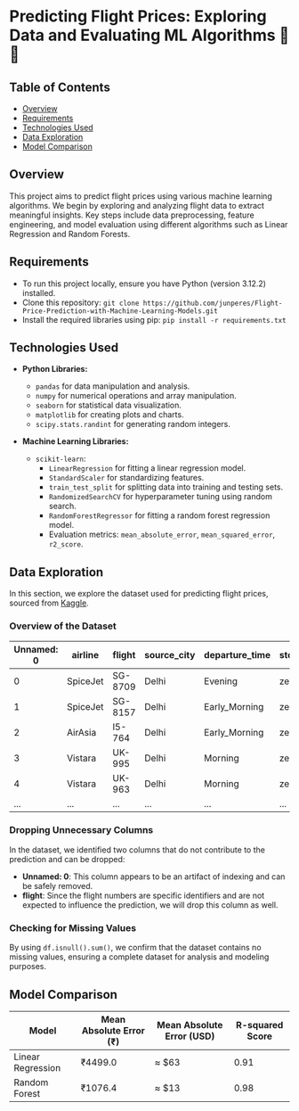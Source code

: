 # Predicting Flight Prices: Exploring Data and Evaluating ML Algorithms 🛫💸

## Table of Contents
- [Overview](#overview)
- [Requirements](#requirements)
- [Technologies Used](#technologies-used)
- [Data Exploration](#data-exploration)
- [Model Comparison](#model-comparison)

## Overview
This project aims to predict flight prices using various machine learning algorithms. We begin by exploring and analyzing flight data to extract meaningful insights. Key steps include data preprocessing, feature engineering, and model evaluation using different algorithms such as Linear Regression and Random Forests.

## Requirements
- To run this project locally, ensure you have Python (version 3.12.2) installed.
- Clone this repository: `git clone https://github.com/junperes/Flight-Price-Prediction-with-Machine-Learning-Models.git`
- Install the required libraries using pip: `pip install -r requirements.txt`

## Technologies Used

- **Python Libraries:**
  - `pandas` for data manipulation and analysis.
  - `numpy` for numerical operations and array manipulation.
  - `seaborn` for statistical data visualization.
  - `matplotlib` for creating plots and charts.
  - `scipy.stats.randint` for generating random integers.

- **Machine Learning Libraries:**
  - `scikit-learn`:
    - `LinearRegression` for fitting a linear regression model.
    - `StandardScaler` for standardizing features.
    - `train_test_split` for splitting data into training and testing sets.
    - `RandomizedSearchCV` for hyperparameter tuning using random search.
    - `RandomForestRegressor` for fitting a random forest regression model.
    - Evaluation metrics: `mean_absolute_error`, `mean_squared_error`, `r2_score`.

## Data Exploration
In this section, we explore the dataset used for predicting flight prices,  sourced from [Kaggle](https://www.kaggle.com/datasets/shubhambathwal/flight-price-prediction).

### Overview of the Dataset

|   Unnamed: 0 | airline   | flight | source_city | departure_time | stops | arrival_time | destination_city | class    |   duration |   days_left |   price |
|--------------|-----------|--------|-------------|----------------|-------|--------------|------------------|----------|------------|-------------|---------|
|            0 | SpiceJet  | SG-8709 | Delhi       | Evening        | zero  | Night        | Mumbai           | Economy  |       2.17 |           1 |    5953 |
|            1 | SpiceJet  | SG-8157 | Delhi       | Early_Morning  | zero  | Morning      | Mumbai           | Economy  |       2.33 |           1 |    5953 |
|            2 | AirAsia   | I5-764  | Delhi       | Early_Morning  | zero  | Early_Morning| Mumbai           | Economy  |       2.17 |           1 |    5956 |
|            3 | Vistara   | UK-995  | Delhi       | Morning        | zero  | Afternoon    | Mumbai           | Economy  |       2.25 |           1 |    5955 |
|            4 | Vistara   | UK-963  | Delhi       | Morning        | zero  | Morning      | Mumbai           | Economy  |       2.33 |           1 |    5955 |
|         ...  | ...       | ...    | ...         | ...            | ...   | ...          | ...              | ...      |       ...  |         ... |    ...  |

### Dropping Unnecessary Columns
In the dataset, we identified two columns that do not contribute to the prediction and can be dropped:
- **Unnamed: 0**: This column appears to be an artifact of indexing and can be safely removed.
- **flight**: Since the flight numbers are specific identifiers and are not expected to influence the prediction, we will drop this column as well.

### Checking for Missing Values
By using `df.isnull().sum()`, we confirm that the dataset contains no missing values, ensuring a complete dataset for analysis and modeling purposes.

## Model Comparison

| Model                | Mean Absolute Error (₹) | Mean Absolute Error (USD)   | R-squared Score |
|----------------------|-------------------------|-----------------------------|-----------------|
| Linear Regression    | ₹4499.0                 | ≈ $63                       | 0.91            |
| Random Forest        | ₹1076.4                 | ≈ $13                       | 0.98            |

